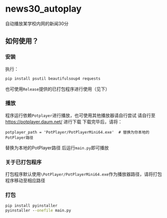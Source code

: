# news30_autoplay
自动播放某学校内网的新闻30分
## 如何使用？
### 安装
执行：
```cmd
pip install psutil beautifulsoup4 requests
```
也可使用`Release`提供的已打包程序进行使用（见下）
### 播放
程序运行依赖`Potplayer`进行播放，也可使用其他播放器请自行尝试
请自行至 https://potplayer.daum.net/ 进行下载
下载完毕后，请将：
```
potplayer_path = 'PotPlayer/PotPlayerMini64.exe'  # 替换为你本地的PotPlayer路径
```
替换为本地的PotPlayer路径
后运行`main.py`即可播放
### 关于已打包程序
打包程序默认使用`\PotPlayer/PotPlayerMini64.exe`作为播放器路径，请将打包程序移动至相应路径
### 打包
```cmd
pip install pyinstaller
pyinstaller --onefile main.py
```
